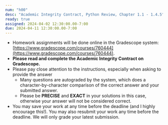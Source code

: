 ```yaml
---
num: "h00"
desc: "Academic Integrity Contract, Python Review, Chapter 1.1 - 1.4.5"
ready: true
assigned: 2024-04-02 12:30:00.00-7:00
due: 2024-04-11 12:30:00.00-7:00
---
```


* Homework assignments will be done online in the Gradescope system: [https://www.gradescope.com/courses/760444](https://www.gradescope.com/courses/760444).
* **Please read and complete the Academic Integrity Contract on Gradescope.**
* Please pay close attention to the instructions, especially when asking to provide the answer
	* Many questions are autograded by the system, which does a character-by-character comparison of the correct answer and your submitted answer.
	* Please be **PRECISE** and **EXACT** in your solutions in this case, otherwise your answer will not be considered correct.
* You may save your work at any time before the deadline (and I highly encourage this!). You may also resubmit your work any time before the deadline. We will only grade your latest submission.
